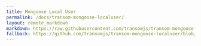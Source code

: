 ```yaml
---
title: Mongoose Local User
permalink: /docs/transom-mongoose-localuser/
layout: remote_markdown
markdown: https://raw.githubusercontent.com/transomjs/transom-mongoose-localuser/master/README.md
fallback: https://github.com/transomjs/transom-mongoose-localuser/blob/master/README.md
---
```

